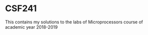 # CSF241
This contains my solutions to the labs of Microprocessors course of academic year 2018-2019
